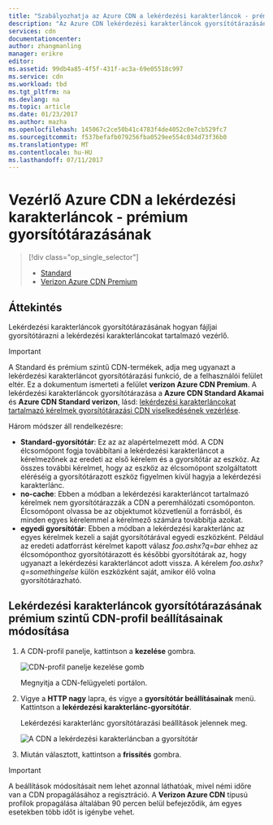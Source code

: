 ```yaml
---
title: "Szabályozhatja az Azure CDN a lekérdezési karakterláncok - prémium gyorsítótárazásának |} Microsoft Docs"
description: "Az Azure CDN lekérdezési karakterláncok gyorsítótárazásának hogyan fájljai gyorsítótárazni a lekérdezési karakterláncokat tartalmazó vezérlő."
services: cdn
documentationcenter: 
author: zhangmanling
manager: erikre
editor: 
ms.assetid: 99db4a85-4f5f-431f-ac3a-69e05518c997
ms.service: cdn
ms.workload: tbd
ms.tgt_pltfrm: na
ms.devlang: na
ms.topic: article
ms.date: 01/23/2017
ms.author: mazha
ms.openlocfilehash: 145067c2ce50b41c4783f4de4052c0e7cb529fc7
ms.sourcegitcommit: f537befafb079256fba0529ee554c034d73f36b0
ms.translationtype: MT
ms.contentlocale: hu-HU
ms.lasthandoff: 07/11/2017
---
```

# <a name="control-azure-cdn-caching-behavior-with-query-strings---premium"></a>Vezérlő Azure CDN a lekérdezési karakterláncok - prémium gyorsítótárazásának
> [!div class="op_single_selector"]
> * [Standard](cdn-query-string.md)
> * [Verizon Azure CDN Premium](cdn-query-string-premium.md)
> 
> 

## <a name="overview"></a>Áttekintés
Lekérdezési karakterláncok gyorsítótárazásának hogyan fájljai gyorsítótárazni a lekérdezési karakterláncokat tartalmazó vezérlő.

> [!IMPORTANT]
> A Standard és prémium szintű CDN-termékek, adja meg ugyanazt a lekérdezési karakterláncot gyorsítótárazási funkció, de a felhasználói felület eltér.  Ez a dokumentum ismerteti a felület **verizon Azure CDN Premium**.  A lekérdezési karakterláncok gyorsítótárazása a **Azure CDN Standard Akamai** és **Azure CDN Standard verizon**, lásd: [lekérdezési karakterláncokat tartalmazó kérelmek gyorsítótárazási CDN viselkedésének vezérlése](cdn-query-string.md).
> 
> 

Három módszer áll rendelkezésre:

* **Standard-gyorsítótár**: Ez az az alapértelmezett mód.  A CDN élcsomópont fogja továbbítani a lekérdezési karakterláncot a kérelmezőnek az eredeti az első kérelem és a gyorsítótár az eszköz.  Az összes további kérelmet, hogy az eszköz az élcsomópont szolgáltatott eléréséig a gyorsítótárazott eszköz figyelmen kívül hagyja a lekérdezési karakterlánc.
* **no-cache**: Ebben a módban a lekérdezési karakterláncot tartalmazó kérelmek nem gyorsítótárazzák a CDN a peremhálózati csomóponton.  Élcsomópont olvassa be az objektumot közvetlenül a forrásból, és minden egyes kérelemmel a kérelmező számára továbbítja azokat.
* **egyedi gyorsítótár**: Ebben a módban a lekérdezési karakterlánc az egyes kérelmek kezeli a saját gyorsítótárával egyedi eszközként.  Például az eredeti adatforrást kérelmet kapott válasz *foo.ashx?q=bar* ehhez az élcsomóponthoz gyorsítótárazott és későbbi gyorsítótárak az, hogy ugyanazt a lekérdezési karakterláncot adott vissza.  A kérelem *foo.ashx?q=somethingelse* külön eszközként saját, amikor élő volna gyorsítótárazható.

## <a name="changing-query-string-caching-settings-for-premium-cdn-profiles"></a>Lekérdezési karakterláncok gyorsítótárazásának prémium szintű CDN-profil beállításainak módosítása
1. A CDN-profil panelje, kattintson a **kezelése** gombra.
   
    ![CDN-profil panelje kezelése gomb](./media/cdn-query-string-premium/cdn-manage-btn.png)
   
    Megnyitja a CDN-felügyeleti portálon.
2. Vigye a **HTTP nagy** lapra, és vigye a **gyorsítótár beállításainak** menü.  Kattintson a **lekérdezési karakterlánc-gyorsítótár**.
   
    Lekérdezési karakterlánc gyorsítótárazási beállítások jelennek meg.
   
    ![A CDN a lekérdezési karakterláncban a gyorsítótár](./media/cdn-query-string-premium/cdn-query-string.png)
3. Miután választott, kattintson a **frissítés** gombra.

> [!IMPORTANT]
> A beállítások módosításait nem lehet azonnal láthatóak, mivel némi időre van a CDN propagálásához a regisztráció.  A <b>Verizon Azure CDN</b> típusú profilok propagálása általában 90 percen belül befejeződik, ám egyes esetekben több időt is igénybe vehet.
> 
> 


